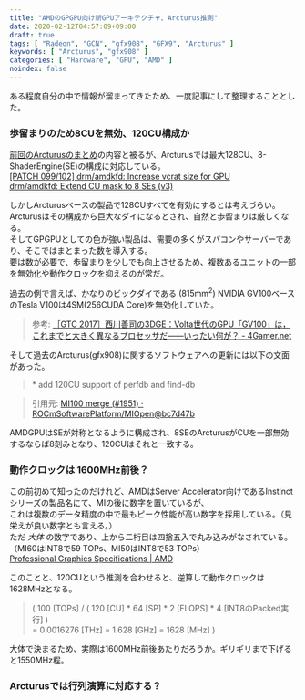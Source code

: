 ```yaml
---
title: "AMDのGPGPU向け新GPUアーキテクチャ、Arcturus推測"
date: 2020-02-12T04:57:09+09:00
draft: true
tags: [ "Radeon", "GCN", "gfx908", "GFX9", "Arcturus" ]
keywords: [ "Arcturus", "gfx908" ]
categories: [ "Hardware", "GPU", "AMD" ]
noindex: false
---
```


ある程度自分の中で情報が溜まってきたため、一度記事にして整理することとした。  

### 歩留まりのため8CUを無効、120CU構成か
[前回のArcturusのまとめ](/posts/2019/11/05/arcturus-matome/)の内容と被るが、Arcturusでは最大128CU、8-ShaderEngine(SE)の構成に対応している。  
[[PATCH 099/102] drm/amdkfd: Increase vcrat size for GPU](https://lists.freedesktop.org/archives/amd-gfx/2019-July/036848.html)  
[drm/amdkfd: Extend CU mask to 8 SEs (v3)](https://cgit.freedesktop.org/~agd5f/linux/commit/drivers/gpu/drm/amd/include/v9_structs.h?h=amd-staging-drm-next&id=5145d57ec5f5cf7dadaa6ccd9c9f1e4dae82570b)  

しかしArcturusベースの製品で128CUすべてを有効にするとは考えづらい。  
Arcturusはその構成から巨大なダイになるとされ、自然と歩留まりは厳しくなる。  
そしてGPGPUとしての色が強い製品は、需要の多くがスパコンやサーバーであり、そこではまとまった数を導入する。  
要は数が必要で、歩留まりを少しでも向上させるため、複数あるユニットの一部を無効化や動作クロックを抑えるのが常だ。  

過去の例で言えば、かなりのビックダイである (815mm<sup>2</sup>) NVIDIA GV100ベースのTesla V100は4SM(256CUDA Core)を無効化していた。  

 > 参考: [［GTC 2017］西川善司の3DGE：Volta世代のGPU「GV100」は，これまでと大きく異なるプロセッサだ――いったい何が？ - 4Gamer.net](https://www.4gamer.net/games/208/G020859/20170512111/)  

そして過去のArcturus(gfx908)に関するソフトウェアへの更新には以下の文面があった。  

 > \* add 120CU support of perfdb and find-db

 > 引用元: [MI100 merge (#1951) · ROCmSoftwarePlatform/MIOpen@bc7d47b](https://github.com/ROCmSoftwarePlatform/MIOpen/commit/bc7d47bd0d65b331667da74ba3cdb04893a77998)  

AMDGPUはSEが対称となるように構成され、8SEのArcturusがCUを一部無効するならば8刻みとなり、120CUはそれと一致する。  

### 動作クロックは 1600MHz前後？
この前初めて知ったのだけれど、AMDはServer Accelerator向けであるInstinctシリーズの製品名にて、MIの後に数字を置いているが、  
これは複数のデータ精度の中で最もピーク性能が高い数字を採用している。（見栄えが良い数字とも言える。）  
ただ *大体* の数字であり、上から二桁目は四捨五入で丸み込みがなされている。  
（MI60はINT8で59 TOPs、MI50はINT8で53 TOPs）  
[Professional Graphics Specifications | AMD](https://www.amd.com/en/products/specifications/professional-graphics/4476)  

このことと、120CUという推測を合わせると、逆算して動作クロックは1628MHzとなる。  

 > ( 100 [TOPs] / ( 120 [CU] * 64 [SP] * 2 [FLOPS] * 4 [INT8のPacked実行] )  
 > = 0.0016276 [THz] = 1.628 [GHz] = 1628 [MHz] )

大体で決まるため、実際は1600MHz前後あたりだろうか。ギリギリまで下げると1550MHz程。  

### Arcturusでは行列演算に対応する？


